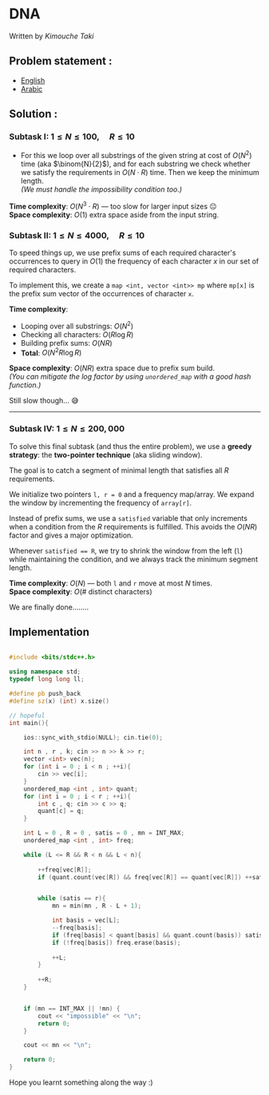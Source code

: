 # DNA

Written by _Kimouche Taki_



## Problem statement :
- [English](statements/dna.pdf)
- [Arabic](statements/dna%20(ar_DZ).pdf)

## Solution :

### Subtask I:  $1 \leq N \leq 100,\quad R \leq 10$

- For this we loop over all substrings of the given string at cost of $O(N^2)$ time (aka $\binom{N}{2}$), and for each substring we check whether we satisfy the requirements in $O(N \cdot R)$ time. Then we keep the minimum length.  
  _(We must handle the impossibility condition too.)_

**Time complexity**: $O(N^3 \cdot R)$ — too slow for larger input sizes 😐  
**Space complexity**: $O(1)$ extra space aside from the input string.



### Subtask II: $1 \leq N \leq 4000,\quad R \leq 10$

To speed things up, we use prefix sums of each required character's occurrences to query in $O(1)$ the frequency of each character $x$ in our set of required characters.

To implement this, we create a `map <int, vector <int>> mp` where `mp[x]` is the prefix sum vector of the occurrences of character `x`.

**Time complexity**:  
- Looping over all substrings: $O(N^2)$  
- Checking all characters: $O(R \log R)$  
- Building prefix sums: $O(NR)$  
- **Total**: $O(N^2 R \log R)$

**Space complexity**: $O(NR)$ extra space due to prefix sum build.  
_(You can mitigate the log factor by using `unordered_map` with a good hash function.)_

Still slow though... 😅

---

### Subtask IV: $1 \leq N \leq 200{,}000$

To solve this final subtask (and thus the entire problem), we use a **greedy strategy**: the **two-pointer technique** (aka sliding window).

The goal is to catch a segment of minimal length that satisfies all $R$ requirements.

We initialize two pointers `l, r = 0` and a frequency map/array. We expand the window by incrementing the frequency of `array[r]`.

Instead of prefix sums, we use a `satisfied` variable that only increments when a condition from the $R$ requirements is fulfilled. This avoids the $O(NR)$ factor and gives a major optimization.

Whenever `satisfied == R`, we try to shrink the window from the left (`l`) while maintaining the condition, and we always track the minimum segment length.

**Time complexity**: $O(N)$ — both `l` and `r` move at most $N$ times.  
**Space complexity**: $O($# distinct characters$)$

We are finally done........

## Implementation

```cpp

#include <bits/stdc++.h>

using namespace std;
typedef long long ll;

#define pb push_back
#define sz(x) (int) x.size()

// hopeful
int main(){

    ios::sync_with_stdio(NULL); cin.tie(0);

    int n , r , k; cin >> n >> k >> r;
    vector <int> vec(n); 
    for (int i = 0 ; i < n ; ++i){
        cin >> vec[i];
    }
    unordered_map <int , int> quant;
    for (int i = 0 ; i < r ; ++i){
        int c , q; cin >> c >> q;
        quant[c] = q;
    }

    int L = 0 , R = 0 , satis = 0 , mn = INT_MAX;
    unordered_map <int , int> freq;

    while (L <= R && R < n && L < n){
    
        ++freq[vec[R]];
        if (quant.count(vec[R]) && freq[vec[R]] == quant[vec[R]]) ++satis;


        while (satis == r){
            mn = min(mn , R - L + 1);

            int basis = vec[L];
            --freq[basis];
            if (freq[basis] < quant[basis] && quant.count(basis)) satis--;
            if (!freq[basis]) freq.erase(basis);
        
            ++L;           
        }
    
        ++R;
    }


    if (mn == INT_MAX || !mn) {
        cout << "impossible" << "\n";
        return 0;
    }

    cout << mn << "\n";

    return 0;
}
```

Hope you learnt something along the way :)